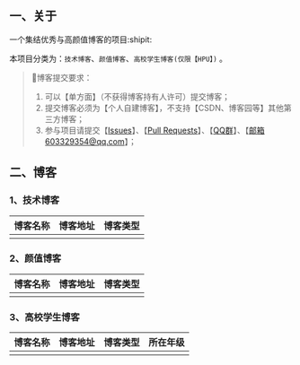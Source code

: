 ## 一、关于

一个集结优秀与高颜值博客的项目:shipit:

本项目分类为：`技术博客`、`颜值博客`、`高校学生博客(仅限【HPU】)` 。

> :red_circle:博客提交要求：
> 1. 可以【单方面】（不获得博客持有人许可）提交博客；
> 2. 提交博客必须为【个人自建博客】，不支持【CSDN、博客园等】其他第三方博客；
> 3. 参与项目请提交【[Issues](https://github.com/WangRongsheng/Awesome-Blog/issues)】、【[Pull Requests](https://github.com/WangRongsheng/Awesome-Blog/pulls)】、【<a target="_blank" href="//shang.qq.com/wpa/qunwpa?idkey=1ec99e8f1416d60c33ec03a7e85da9528b0541315d42eb550ec95c65877521a2">QQ群</a>】、【邮箱603329354@qq.com】；

## 二、博客

### 1、技术博客

|博客名称|博客地址|博客类型|
|:-|:-|:-|
| | | |

### 2、颜值博客

|博客名称|博客地址|博客类型|
|:-|:-|:-|
| | | |

### 3、高校学生博客

|博客名称|博客地址|博客类型|所在年级|
|:-|:-|:-|:-|
| | | | |
